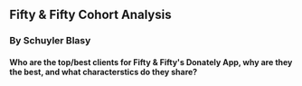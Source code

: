 ## Fifty & Fifty Cohort Analysis 
### By Schuyler Blasy
#### Who are the top/best clients for Fifty & Fifty's Donately App, why are they the best, and what characterstics do they share?

